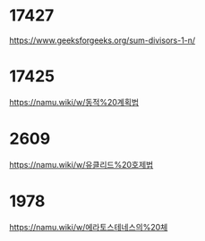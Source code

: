 # 17427
https://www.geeksforgeeks.org/sum-divisors-1-n/

# 17425
https://namu.wiki/w/동적%20계획법

# 2609
https://namu.wiki/w/유클리드%20호제법

# 1978
https://namu.wiki/w/에라토스테네스의%20체